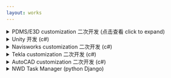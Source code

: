 ```yaml
---
layout: works
---
```


<details>
    <summary>PDMS/E3D customization 二次开发 (点击查看 click to expand)</summary>
    <br>
    <h4>1. Pipe rack section drawing tool (pml pmlnet c#)</h4>
    <a>This addin use both pml and c#, Create rack section drawings automatically.</a>
    <div class="image">
        <video width="800" height="600" autoplay muted>
        <source src="/media/E3D_RackSectionDrawingTool.mp4" type="video/mp4">
        </video>
    </div>
    <h4>2. Design rule check tool (pml pmlnet c#)</h4>
    <a>This addin performs all kinds of checks based on the rules defined. You can define your own check rules.</a>
    <div class="image"><img src="/media/E3D_DesignCheck_01.png" alt=""></div>
    <h4>3. Engineering design review (pml pmlnet c#)</h4>
    <a>This addin use both pml and pml.net. The form was written in pml and the colorful gridview was written in c#.</a>
    <div class="image"><img src="/media/pdms-design-review.png" alt=""></div>
    <h4>4. Powerlist (pml)</h4>
    <a>A powerful tool to replace the system list tool, You can use this tool to search, add colmuns, subtotal and export.</a>
    <div class="image"><img src="/media/pdms-powerlist.png" alt=""></div>
    <h4>5. Db check tool (pml)</h4>
    <a>Check db status. Copy dbs across projects</a>
    <div class="image"><img src="/media/E3D_DbCheckTool.png" alt=""></div>
    <h4>6. Support check (pml)</h4>
    <a>Show support displacement and other info according to stress calculation.</a>
    <div class="image"><img src="/media/pdms-supportcheck.png" alt=""></div>
    <h4>7. Support mto export (pml)</h4>
    <a>Export support mto.</a>
    <div class="image"><img src="/media/pdms-support_mto.png" alt=""></div>
    <h4>8. Other addins</h4>
    <div class="image"><img src="/media/pdms-isodraft.png" alt=""></div>
    <div class="image"><img src="/media/pdms-isorevision.png" alt=""></div>
    <div class="image"><img src="/media/pdms-history.png" alt=""></div>
    <div class="image"><img src="/media/pdms-quicksection.png" alt=""></div>
    <h4>9. Other macros</h4>
    <div class="image"><img src="/media/pdms-macros.png" alt=""></div>
</details>

<details>
    <summary>Unity 开发 (c#)</summary>
    <br>
    <h4>Flarboom Lift Study</h4>
    <div class="image">
        <video width="800" height="600" autoplay muted>
        <source src="/media/UnityLiftingSimulation.mp4" type="video/mp4">
        </video>
    </div>
</details>

<details>
    <summary>Navisworks customization 二次开发 (c#)</summary>
    <br>
    <h4>1. Navisworks Comments Plugin for Design Review (c#)</h4>
    <a>This addin can export comments to excel and import back </a>
    <div class="image"><img src="/media/NavisCommentsPlugin.gif" alt=""></div>
    <h4>2. Navisworks Export Pipes to E3D (c#)</h4>
    <a>This addin can export pipe lines to E3D </a>
    <div class="image">
        <video width="800" height="600" autoplay muted>
        <source src="/media/PipeFromNavis2E3D.mp4" type="video/mp4">
        </video>
    </div>
    <h4>2. a plugin to load a list contains transforms / load files from a directory and keep the directory structure in nwd file</h4>
    <div class="image"><img src="/media/navis-jtools.png" alt=""></div>
    <div class="image"><img src="/media/navis-jtools-code.png" alt=""></div>
</details>

<details>
    <summary>Tekla customization 二次开发 (c#)</summary>
    <br>
    <h4>Tool set for tekla, including a commandline, custom component loader...</h4>
    <div class="image"><img src="/media/tekla-jtools1.jpg" alt=""></div>
    <div class="image"><img src="/media/tekla-jtools2.jpg" alt=""></div>
    <div class="image"><img src="/media/qmw-teklaTool.png" alt=""></div>
</details>

<details>
    <summary>AutoCAD customization 二次开发 (c#)</summary>
    <br>
    <h4>Batch replace/delete/move/copy/substring text in AutoCAD.</h4>
    <div class="image"><img src="/media/autocad-jtools1.jpg" alt=""></div>
    <br>
    <h4>Batch plot to pdf in AutoCAD.</h4>
    <div class="image"><img src="/media/autocad-jtools2.jpg" alt=""></div>
</details>

<details>
    <summary>NWD Task Manager (python Django)</summary>
    <br>
    <h4>Export nwd file from PDMS/E3D based on schedule.</h4>
    <div class="image"><img src="/media/django-nwd0.jpg" alt=""></div>
    <div class="image"><img src="/media/django-nwd1.jpg" alt=""></div>
    <div class="image"><img src="/media/django-nwd2.jpg" alt=""></div>
</details>
